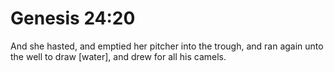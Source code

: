 # Genesis 24:20

And she hasted, and emptied her pitcher into the trough, and ran again unto the well to draw [water], and drew for all his camels.
